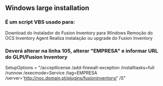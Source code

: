 ## Windows large installation

### É um script VBS usado para:

Download do Instalador do Fusion Inventory para Windows
Remoção do OCS Inventory Agent
Realiza instalação ou upgrade do Fusion Inventory


### Deverá alterar na linha 105, alterar "EMPRESA" e informar URL do GLPI/Fusion Inventory
  SetupOptions = "/acceptlicense /add-firewall-exception /installtasks=full /runnow /execmode=Service /tag=EMPRESA /server='http://noc.domain.pt/plugins/fusioninventory/' /S"
